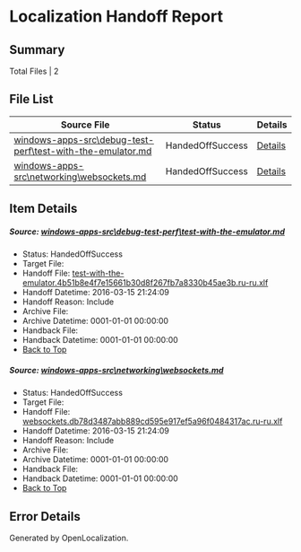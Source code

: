 # <a name='report-top'></a> Localization Handoff Report

## Summary
 Total Files | 2

## File List
 Source File | Status | Details 
 ----------- | ------ | ------- 
 [windows-apps-src\debug-test-perf\test-with-the-emulator.md](https://github.com/Microsoft/windows-apps/blob/98b6e3cbc7b6b77b091574d5f2d50c2e3561a4c2/windows-apps-src/debug-test-perf/test-with-the-emulator.md) | HandedOffSuccess | [Details](#39ae1280961ddf90a7d95acd8fb74d131d8c07a31931)
 [windows-apps-src\networking\websockets.md](https://github.com/Microsoft/windows-apps/blob/98b6e3cbc7b6b77b091574d5f2d50c2e3561a4c2/windows-apps-src/networking/websockets.md) | HandedOffSuccess | [Details](#101657345a3bf5ee1ea1c38c35b0091fab203c223158)

## Item Details
##### <a name='39ae1280961ddf90a7d95acd8fb74d131d8c07a31931'></a> Source: [windows-apps-src\debug-test-perf\test-with-the-emulator.md](https://github.com/Microsoft/windows-apps/blob/98b6e3cbc7b6b77b091574d5f2d50c2e3561a4c2/windows-apps-src/debug-test-perf/test-with-the-emulator.md)
* Status: HandedOffSuccess
* Target File: 
* Handoff File: [test-with-the-emulator.4b51b8e4f7e15661b30d8f267fb7a8330b45ae3b.ru-ru.xlf](https://github.com/Microsoft/WDG.handoff/blob/e4887705234cca3c220424d3f6bc795258d41421/ol-handoff/Microsoft/windows-apps.ru-ru/master/test-with-the-emulator.4b51b8e4f7e15661b30d8f267fb7a8330b45ae3b.ru-ru.xlf)
* Handoff Datetime: 2016-03-15 21:24:09
* Handoff Reason: Include
* Archive File: 
* Archive Datetime: 0001-01-01 00:00:00
* Handback File: 
* Handback Datetime: 0001-01-01 00:00:00
* [Back to Top](#report-top)

##### <a name='101657345a3bf5ee1ea1c38c35b0091fab203c223158'></a> Source: [windows-apps-src\networking\websockets.md](https://github.com/Microsoft/windows-apps/blob/98b6e3cbc7b6b77b091574d5f2d50c2e3561a4c2/windows-apps-src/networking/websockets.md)
* Status: HandedOffSuccess
* Target File: 
* Handoff File: [websockets.db78d3487abb889cd595e917ef5a96f0484317ac.ru-ru.xlf](https://github.com/Microsoft/WDG.handoff/blob/e4887705234cca3c220424d3f6bc795258d41421/ol-handoff/Microsoft/windows-apps.ru-ru/master/websockets.db78d3487abb889cd595e917ef5a96f0484317ac.ru-ru.xlf)
* Handoff Datetime: 2016-03-15 21:24:09
* Handoff Reason: Include
* Archive File: 
* Archive Datetime: 0001-01-01 00:00:00
* Handback File: 
* Handback Datetime: 0001-01-01 00:00:00
* [Back to Top](#report-top)


## Error Details

Generated by OpenLocalization.
